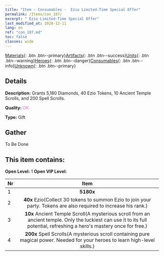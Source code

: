 ```yaml
---
title: "Item - Consumables -  Ezio Limited-Time Special Offer"
permalink: /Items/con_187/
excerpt: " Ezio Limited-Time Special Offer"
last_modified_at: 2020-12-11
lang: en
ref: "con_187.md"
toc: false
classes: wide
---
```

 [Materials](/Items/){: .btn .btn--primary}[Artifacts](/Items/Artifacts/){: .btn .btn--success}[Units](/Items/Units/){: .btn .btn--warning}[Heroes](/Items/Heroes/){: .btn .btn--danger}[Consumables](/Items/Consumables/){: .btn .btn--info}[Unknown](/Items/Unknown/){: .btn .btn--primary}

## Details
 **Description:** Grants 5,180 Diamonds, 40 Ezio Tokens, 10 Ancient Temple Scrolls, and 200 Spell Scrolls.

 **Quality:** <span style="color: #DA70D6">OK</span>

 **Type:** Gift

## Gather

  To Be Done

## This item contains:

 **Open Level:** 1
 **Open VIP Level:** 

  | Nr |      Item    |
  |:---|:------------:|
  | 1 |  **5180x** <i class="fas fa-gem"/> | 
  | 2 |  **40x** Ezio(Collect 30 tokens to summon Ezio to join your party. Tokens are also required to increase his rank.) | 
  | 3 |  **10x** Ancient Temple Scroll(A mysterious scroll from an ancient temple. Only the luckiest can use it to its full potential, refreshing a hero's mastery once for free.) | 
  | 4 |  **200x** Spell Scrolls(A mysterious scroll containing pure magical power. Needed for your heroes to learn high-level skills.) | 

